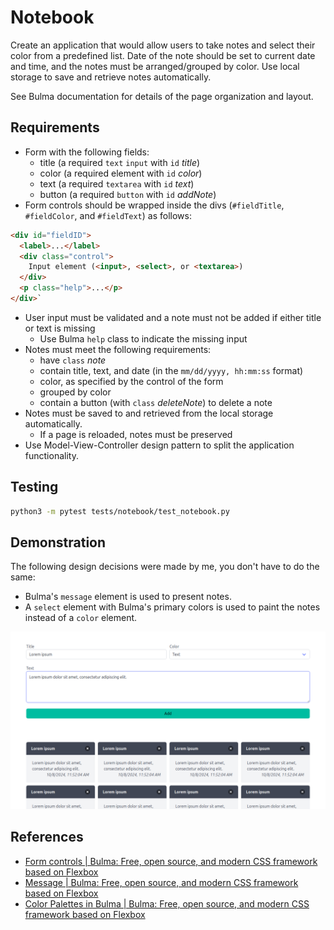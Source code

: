 # Notebook

Create an application that would allow users to take notes and select their color from a predefined list.
Date of the note should be set to current date and time, and the notes must be arranged/grouped by color.
Use local storage to save and retrieve notes automatically.

See Bulma documentation for details of the page organization and layout.

## Requirements

- Form with the following fields:
  - title (a required `text` `input` with `id` *title*)
  - color (a required element with `id` *color*)
  - text (a required `textarea` with `id` *text*)
  - button (a required `button` with `id` *addNote*)
- Form controls should be wrapped inside the divs (`#fieldTitle`, `#fieldColor`, and `#fieldText`) as follows:

```html
<div id="fieldID">
  <label>...</label>
  <div class="control">
    Input element (<input>, <select>, or <textarea>)
  </div>
  <p class="help">...</p>
</div>`
```

- User input must be validated and a note must not be added if either title or text is missing
  - Use Bulma `help` class to indicate the missing input
- Notes must meet the following requirements:
  - have `class` *note*
  - contain title, text, and date (in the `mm/dd/yyyy, hh:mm:ss` format)
  - color, as specified by the control of the form
  - grouped by color
  - contain a button (with `class` *deleteNote*) to delete a note
- Notes must be saved to and retrieved from the local storage automatically.
  - If a page is reloaded, notes must be preserved
- Use Model-View-Controller design pattern to split the application functionality.

## Testing

```bash
python3 -m pytest tests/notebook/test_notebook.py
```

## Demonstration

The following design decisions were made by me, you don't have to do the same:

- Bulma's `message` element is used to present notes.
- A `select` element with Bulma's primary colors is used to paint the notes instead of a `color` element.

![Notes](notes.png)

## References

- [Form controls | Bulma: Free, open source, and modern CSS framework based on Flexbox](https://bulma.io/documentation/form/general/)
- [Message | Bulma: Free, open source, and modern CSS framework based on Flexbox](https://bulma.io/documentation/components/message/)
- [Color Palettes in Bulma | Bulma: Free, open source, and modern CSS framework based on Flexbox](https://bulma.io/documentation/features/color-palettes/)
